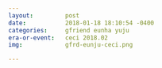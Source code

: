 ```yaml
---
layout:         post
date:           2018-01-18 18:10:54 -0400
categories:     gfriend eunha yuju
era-or-event:   ceci 2018.02
img:            gfrd-eunju-ceci.png

---
```

